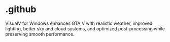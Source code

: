 # .github
VisualV for Windows enhances GTA V with realistic weather, improved lighting, better sky and cloud systems, and optimized post-processing while preserving smooth performance.
